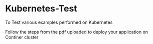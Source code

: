 # Kubernetes-Test

To Test various examples performed on Kubernetes
<p>Follow the steps from the pdf uploaded to deploy your application on Continer cluster<p\>
